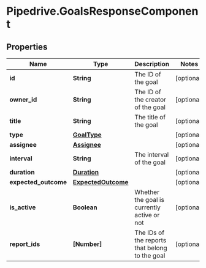 # Pipedrive.GoalsResponseComponent

## Properties

Name | Type | Description | Notes
------------ | ------------- | ------------- | -------------
**id** | **String** | The ID of the goal | [optional] 
**owner_id** | **String** | The ID of the creator of the goal | [optional] 
**title** | **String** | The title of the goal | [optional] 
**type** | [**GoalType**](GoalType.md) |  | [optional] 
**assignee** | [**Assignee**](Assignee.md) |  | [optional] 
**interval** | **String** | The interval of the goal | [optional] 
**duration** | [**Duration**](Duration.md) |  | [optional] 
**expected_outcome** | [**ExpectedOutcome**](ExpectedOutcome.md) |  | [optional] 
**is_active** | **Boolean** | Whether the goal is currently active or not | [optional] 
**report_ids** | **[Number]** | The IDs of the reports that belong to the goal | [optional] 


